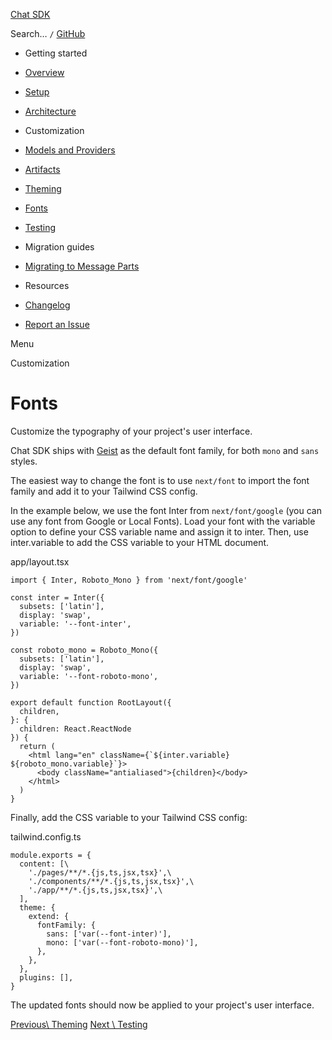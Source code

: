 [Chat SDK](https://chat-sdk.dev/)

Search…
`/` [GitHub](https://github.com/vercel/ai-chatbot)

- Getting started

- [Overview](https://chat-sdk.dev/docs/getting-started/overview)
- [Setup](https://chat-sdk.dev/docs/getting-started/setup)
- [Architecture](https://chat-sdk.dev/docs/getting-started/architecture)

- Customization

- [Models and Providers](https://chat-sdk.dev/docs/customization/models-and-providers)
- [Artifacts](https://chat-sdk.dev/docs/customization/artifacts)
- [Theming](https://chat-sdk.dev/docs/customization/theming)
- [Fonts](https://chat-sdk.dev/docs/customization/fonts)
- [Testing](https://chat-sdk.dev/docs/customization/testing)

- Migration guides

- [Migrating to Message Parts](https://chat-sdk.dev/docs/migration-guides/message-parts)

- Resources

- [Changelog](https://chat-sdk.dev/docs/resources/changelog)
- [Report an Issue](https://chat-sdk.dev/docs/resources/issue)

Menu

Customization

# Fonts

Customize the typography of your project's user interface.

Chat SDK ships with [Geist](https://vercel.com/font) as the default font family, for both `mono` and `sans` styles.

The easiest way to change the font is to use `next/font` to import the font family and add it to your Tailwind CSS config.

In the example below, we use the font Inter from `next/font/google` (you can use any font from Google or Local Fonts). Load your font with the variable option to define your CSS variable name and assign it to inter. Then, use inter.variable to add the CSS variable to your HTML document.

app/layout.tsx

```font-mono
import { Inter, Roboto_Mono } from 'next/font/google'

const inter = Inter({
  subsets: ['latin'],
  display: 'swap',
  variable: '--font-inter',
})

const roboto_mono = Roboto_Mono({
  subsets: ['latin'],
  display: 'swap',
  variable: '--font-roboto-mono',
})

export default function RootLayout({
  children,
}: {
  children: React.ReactNode
}) {
  return (
    <html lang="en" className={`${inter.variable} ${roboto_mono.variable}`}>
      <body className="antialiased">{children}</body>
    </html>
  )
}
```

Finally, add the CSS variable to your Tailwind CSS config:

tailwind.config.ts

```font-mono
module.exports = {
  content: [\
    './pages/**/*.{js,ts,jsx,tsx}',\
    './components/**/*.{js,ts,jsx,tsx}',\
    './app/**/*.{js,ts,jsx,tsx}',\
  ],
  theme: {
    extend: {
      fontFamily: {
        sans: ['var(--font-inter)'],
        mono: ['var(--font-roboto-mono)'],
      },
    },
  },
  plugins: [],
}
```

The updated fonts should now be applied to your project's user interface.

[Previous\\
Theming](https://chat-sdk.dev/docs/customization/theming) [Next \\
Testing](https://chat-sdk.dev/docs/customization/testing)